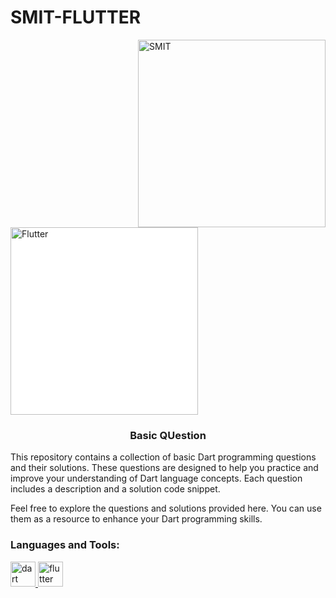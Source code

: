 # SMIT-FLUTTER

<img align="right" with="300" height="300" src="https://pps.whatsapp.net/v/t61.24694-24/339243123_607806654596340_8491670396586049786_n.jpg?ccb=11-4&oh=01_AdSsJ_90gU6sw16C_BMjLdbdV1UKCRViaE_g0uTb6wl97A&oe=64A28702" alt="SMIT">
<p></p><img style="background-color:white" align="center" width="300" height="300" src="https://encrypted-tbn0.gstatic.com/images?q=tbn:ANd9GcR8wI9SP21c0_HvmOMV-Y4JNUlm7qyD4tzyLg&usqp=CAU" alt="Flutter"></p>
<h3 align="center">Basic QUestion</h3>
<p>This repository contains a collection of basic Dart programming questions and their solutions. These questions are designed to help you practice and improve your understanding of Dart language concepts. Each question includes a description and a solution code snippet.

Feel free to explore the questions and solutions provided here. You can use them as a resource to enhance your Dart programming skills.</p>

<h3 align="left">Languages and Tools:</h3>
<p align="left">  <a href="https://dart.dev" target="_blank" rel="noreferrer"> <img src="https://www.vectorlogo.zone/logos/dartlang/dartlang-icon.svg" alt="dart" width="40" height="40"/> </a> <a href="https://flutter.dev" target="_blank" rel="noreferrer"> <img src="https://www.vectorlogo.zone/logos/flutterio/flutterio-icon.svg" alt="flutter" width="40" height="40"/> </a> </p>

    
